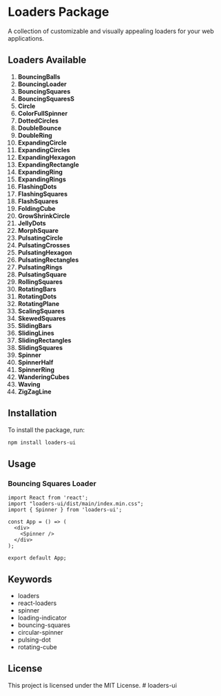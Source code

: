 
# Loaders Package

A collection of customizable and visually appealing loaders for your web applications.

## Loaders Available
1. **BouncingBalls**
2. **BouncingLoader**
3. **BouncingSquares**
4. **BouncingSquaresS**
5. **Circle**
6. **ColorFullSpinner**
7. **DottedCircles**
8. **DoubleBounce**
9. **DoubleRing**
10. **ExpandingCircle**
11. **ExpandingCircles**
12. **ExpandingHexagon**
13. **ExpandingRectangle**
14. **ExpandingRing**
15. **ExpandingRings**
16. **FlashingDots**
17. **FlashingSquares**
18. **FlashSquares**
19. **FoldingCube**
20. **GrowShrinkCircle**
21. **JellyDots**
22. **MorphSquare**
23. **PulsatingCircle**
24. **PulsatingCrosses**
25. **PulsatingHexagon**
26. **PulsatingRectangles**
27. **PulsatingRings**
28. **PulsatingSquare**
29. **RollingSquares**
30. **RotatingBars**
31. **RotatingDots**
32. **RotatingPlane**
33. **ScalingSquares**
34. **SkewedSquares**
35. **SlidingBars**
36. **SlidingLines**
37. **SlidingRectangles**
38. **SlidingSquares**
39. **Spinner**
40. **SpinnerHalf**
41. **SpinnerRing**
42. **WanderingCubes**
43. **Waving**
44. **ZigZagLine**

## Installation

To install the package, run:

```bash
npm install loaders-ui
```

## Usage

### Bouncing Squares Loader

```tsx
import React from 'react';
import "loaders-ui/dist/main/index.min.css";
import { Spinner } from 'loaders-ui';

const App = () => (
  <div>
    <Spinner />
  </div>
);

export default App;
```

## Keywords

- loaders
- react-loaders
- spinner
- loading-indicator
- bouncing-squares
- circular-spinner
- pulsing-dot
- rotating-cube

## License

This project is licensed under the MIT License.
#   l o a d e r s - u i  
 